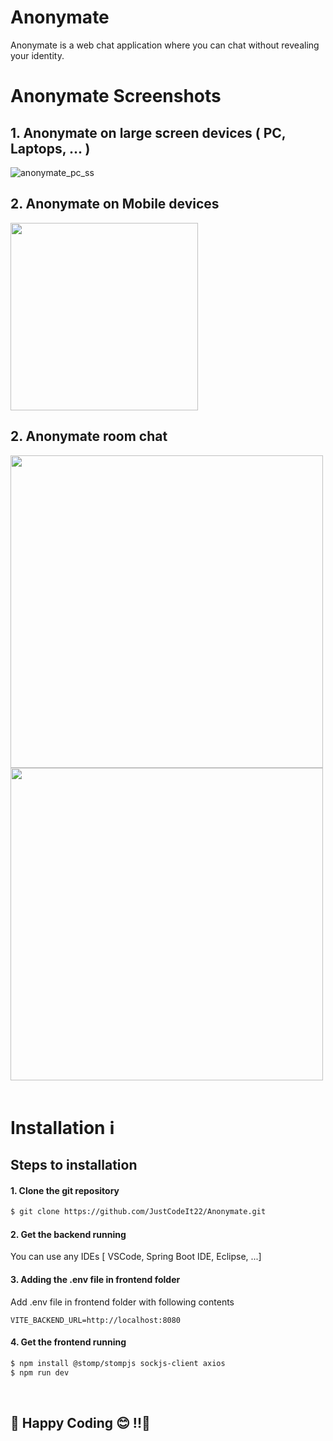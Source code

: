 # Anonymate
Anonymate is a web chat application where you can chat without revealing your identity.
<br/>


# Anonymate Screenshots
## 1. Anonymate on large screen devices ( PC, Laptops, ... )
![anonymate_pc_ss](https://github.com/user-attachments/assets/5abd1830-7bc7-41b6-83af-d5dce58b3804)


## 2. Anonymate on Mobile devices
<img src="https://github.com/user-attachments/assets/01b74ea7-c5dd-4c1d-be9f-be894fd52846" width=300>

## 2. Anonymate room chat

<img src="https://github.com/user-attachments/assets/35219a94-8348-45b2-a4eb-0447991a83c0" width=500>
<img src="https://github.com/user-attachments/assets/eed5d513-4970-402c-9ea2-912d5615baa1" width=500>

<br>
<br>



# Installation ℹ️
## Steps to installation

#### 1. Clone the git repository
```sh
$ git clone https://github.com/JustCodeIt22/Anonymate.git
```

#### 2. Get the backend running
You can use any IDEs [ VSCode, Spring Boot IDE, Eclipse, ...]

#### 3. Adding the .env file in frontend folder 
Add .env file in frontend folder with following contents
```env
VITE_BACKEND_URL=http://localhost:8080
```

#### 4. Get the frontend running
```sh
$ npm install @stomp/stompjs sockjs-client axios
$ npm run dev
```
<br>

## 🎉 Happy Coding 😊 !!🎉

